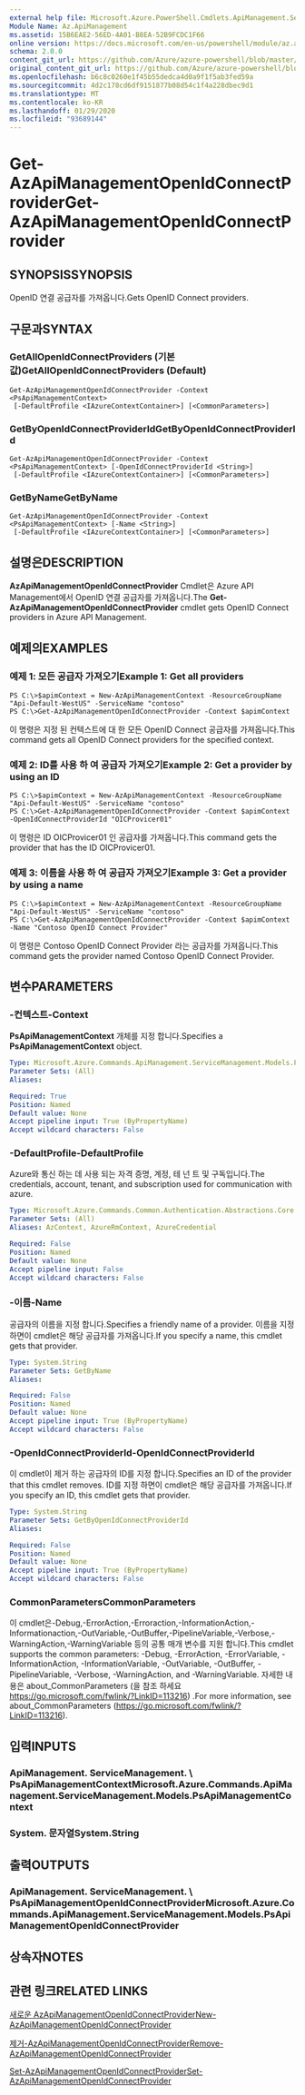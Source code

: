 ```yaml
---
external help file: Microsoft.Azure.PowerShell.Cmdlets.ApiManagement.ServiceManagement.dll-Help.xml
Module Name: Az.ApiManagement
ms.assetid: 15B6EAE2-56ED-4A01-B8EA-52B9FCDC1F66
online version: https://docs.microsoft.com/en-us/powershell/module/az.apimanagement/get-azapimanagementopenidconnectprovider
schema: 2.0.0
content_git_url: https://github.com/Azure/azure-powershell/blob/master/src/ApiManagement/ApiManagement/help/Get-AzApiManagementOpenIdConnectProvider.md
original_content_git_url: https://github.com/Azure/azure-powershell/blob/master/src/ApiManagement/ApiManagement/help/Get-AzApiManagementOpenIdConnectProvider.md
ms.openlocfilehash: b6c8c0260e1f45b55dedca4d0a9f1f5ab3fed59a
ms.sourcegitcommit: 4d2c178cd6df9151877b08d54c1f4a228dbec9d1
ms.translationtype: MT
ms.contentlocale: ko-KR
ms.lasthandoff: 01/29/2020
ms.locfileid: "93689144"
---
```

# <span data-ttu-id="56fe0-101">Get-AzApiManagementOpenIdConnectProvider</span><span class="sxs-lookup"><span data-stu-id="56fe0-101">Get-AzApiManagementOpenIdConnectProvider</span></span>

## <span data-ttu-id="56fe0-102">SYNOPSIS</span><span class="sxs-lookup"><span data-stu-id="56fe0-102">SYNOPSIS</span></span>
<span data-ttu-id="56fe0-103">OpenID 연결 공급자를 가져옵니다.</span><span class="sxs-lookup"><span data-stu-id="56fe0-103">Gets OpenID Connect providers.</span></span>

## <span data-ttu-id="56fe0-104">구문과</span><span class="sxs-lookup"><span data-stu-id="56fe0-104">SYNTAX</span></span>

### <span data-ttu-id="56fe0-105">GetAllOpenIdConnectProviders (기본값)</span><span class="sxs-lookup"><span data-stu-id="56fe0-105">GetAllOpenIdConnectProviders (Default)</span></span>
```
Get-AzApiManagementOpenIdConnectProvider -Context <PsApiManagementContext>
 [-DefaultProfile <IAzureContextContainer>] [<CommonParameters>]
```

### <span data-ttu-id="56fe0-106">GetByOpenIdConnectProviderId</span><span class="sxs-lookup"><span data-stu-id="56fe0-106">GetByOpenIdConnectProviderId</span></span>
```
Get-AzApiManagementOpenIdConnectProvider -Context <PsApiManagementContext> [-OpenIdConnectProviderId <String>]
 [-DefaultProfile <IAzureContextContainer>] [<CommonParameters>]
```

### <span data-ttu-id="56fe0-107">GetByName</span><span class="sxs-lookup"><span data-stu-id="56fe0-107">GetByName</span></span>
```
Get-AzApiManagementOpenIdConnectProvider -Context <PsApiManagementContext> [-Name <String>]
 [-DefaultProfile <IAzureContextContainer>] [<CommonParameters>]
```

## <span data-ttu-id="56fe0-108">설명은</span><span class="sxs-lookup"><span data-stu-id="56fe0-108">DESCRIPTION</span></span>
<span data-ttu-id="56fe0-109">**AzApiManagementOpenIdConnectProvider** Cmdlet은 Azure API Management에서 OpenID 연결 공급자를 가져옵니다.</span><span class="sxs-lookup"><span data-stu-id="56fe0-109">The **Get-AzApiManagementOpenIdConnectProvider** cmdlet gets OpenID Connect providers in Azure API Management.</span></span>

## <span data-ttu-id="56fe0-110">예제의</span><span class="sxs-lookup"><span data-stu-id="56fe0-110">EXAMPLES</span></span>

### <span data-ttu-id="56fe0-111">예제 1: 모든 공급자 가져오기</span><span class="sxs-lookup"><span data-stu-id="56fe0-111">Example 1: Get all providers</span></span>
```
PS C:\>$apimContext = New-AzApiManagementContext -ResourceGroupName "Api-Default-WestUS" -ServiceName "contoso"
PS C:\>Get-AzApiManagementOpenIdConnectProvider -Context $apimContext
```

<span data-ttu-id="56fe0-112">이 명령은 지정 된 컨텍스트에 대 한 모든 OpenID Connect 공급자를 가져옵니다.</span><span class="sxs-lookup"><span data-stu-id="56fe0-112">This command gets all OpenID Connect providers for the specified context.</span></span>

### <span data-ttu-id="56fe0-113">예제 2: ID를 사용 하 여 공급자 가져오기</span><span class="sxs-lookup"><span data-stu-id="56fe0-113">Example 2: Get a provider by using an ID</span></span>
```
PS C:\>$apimContext = New-AzApiManagementContext -ResourceGroupName "Api-Default-WestUS" -ServiceName "contoso"
PS C:\>Get-AzApiManagementOpenIdConnectProvider -Context $apimContext -OpenIdConnectProviderId "OICProvicer01"
```

<span data-ttu-id="56fe0-114">이 명령은 ID OICProvicer01 인 공급자를 가져옵니다.</span><span class="sxs-lookup"><span data-stu-id="56fe0-114">This command gets the provider that has the ID OICProvicer01.</span></span>

### <span data-ttu-id="56fe0-115">예제 3: 이름을 사용 하 여 공급자 가져오기</span><span class="sxs-lookup"><span data-stu-id="56fe0-115">Example 3: Get a provider by using a name</span></span>
```
PS C:\>$apimContext = New-AzApiManagementContext -ResourceGroupName "Api-Default-WestUS" -ServiceName "contoso"
PS C:\>Get-AzApiManagementOpenIdConnectProvider -Context $apimContext -Name "Contoso OpenID Connect Provider"
```

<span data-ttu-id="56fe0-116">이 명령은 Contoso OpenID Connect Provider 라는 공급자를 가져옵니다.</span><span class="sxs-lookup"><span data-stu-id="56fe0-116">This command gets the provider named Contoso OpenID Connect Provider.</span></span>

## <span data-ttu-id="56fe0-117">변수</span><span class="sxs-lookup"><span data-stu-id="56fe0-117">PARAMETERS</span></span>

### <span data-ttu-id="56fe0-118">-컨텍스트</span><span class="sxs-lookup"><span data-stu-id="56fe0-118">-Context</span></span>
<span data-ttu-id="56fe0-119">**PsApiManagementContext** 개체를 지정 합니다.</span><span class="sxs-lookup"><span data-stu-id="56fe0-119">Specifies a **PsApiManagementContext** object.</span></span>

```yaml
Type: Microsoft.Azure.Commands.ApiManagement.ServiceManagement.Models.PsApiManagementContext
Parameter Sets: (All)
Aliases:

Required: True
Position: Named
Default value: None
Accept pipeline input: True (ByPropertyName)
Accept wildcard characters: False
```

### <span data-ttu-id="56fe0-120">-DefaultProfile</span><span class="sxs-lookup"><span data-stu-id="56fe0-120">-DefaultProfile</span></span>
<span data-ttu-id="56fe0-121">Azure와 통신 하는 데 사용 되는 자격 증명, 계정, 테 넌 트 및 구독입니다.</span><span class="sxs-lookup"><span data-stu-id="56fe0-121">The credentials, account, tenant, and subscription used for communication with azure.</span></span>

```yaml
Type: Microsoft.Azure.Commands.Common.Authentication.Abstractions.Core.IAzureContextContainer
Parameter Sets: (All)
Aliases: AzContext, AzureRmContext, AzureCredential

Required: False
Position: Named
Default value: None
Accept pipeline input: False
Accept wildcard characters: False
```

### <span data-ttu-id="56fe0-122">-이름</span><span class="sxs-lookup"><span data-stu-id="56fe0-122">-Name</span></span>
<span data-ttu-id="56fe0-123">공급자의 이름을 지정 합니다.</span><span class="sxs-lookup"><span data-stu-id="56fe0-123">Specifies a friendly name of a provider.</span></span>
<span data-ttu-id="56fe0-124">이름을 지정 하면이 cmdlet은 해당 공급자를 가져옵니다.</span><span class="sxs-lookup"><span data-stu-id="56fe0-124">If you specify a name, this cmdlet gets that provider.</span></span>

```yaml
Type: System.String
Parameter Sets: GetByName
Aliases:

Required: False
Position: Named
Default value: None
Accept pipeline input: True (ByPropertyName)
Accept wildcard characters: False
```

### <span data-ttu-id="56fe0-125">-OpenIdConnectProviderId</span><span class="sxs-lookup"><span data-stu-id="56fe0-125">-OpenIdConnectProviderId</span></span>
<span data-ttu-id="56fe0-126">이 cmdlet이 제거 하는 공급자의 ID를 지정 합니다.</span><span class="sxs-lookup"><span data-stu-id="56fe0-126">Specifies an ID of the provider that this cmdlet removes.</span></span>
<span data-ttu-id="56fe0-127">ID를 지정 하면이 cmdlet은 해당 공급자를 가져옵니다.</span><span class="sxs-lookup"><span data-stu-id="56fe0-127">If you specify an ID, this cmdlet gets that provider.</span></span>

```yaml
Type: System.String
Parameter Sets: GetByOpenIdConnectProviderId
Aliases:

Required: False
Position: Named
Default value: None
Accept pipeline input: True (ByPropertyName)
Accept wildcard characters: False
```

### <span data-ttu-id="56fe0-128">CommonParameters</span><span class="sxs-lookup"><span data-stu-id="56fe0-128">CommonParameters</span></span>
<span data-ttu-id="56fe0-129">이 cmdlet은-Debug,-ErrorAction,-Erroraction,-InformationAction,-Informationaction,-OutVariable,-OutBuffer,-PipelineVariable,-Verbose,-WarningAction,-WarningVariable 등의 공통 매개 변수를 지원 합니다.</span><span class="sxs-lookup"><span data-stu-id="56fe0-129">This cmdlet supports the common parameters: -Debug, -ErrorAction, -ErrorVariable, -InformationAction, -InformationVariable, -OutVariable, -OutBuffer, -PipelineVariable, -Verbose, -WarningAction, and -WarningVariable.</span></span> <span data-ttu-id="56fe0-130">자세한 내용은 about_CommonParameters (을 참조 하세요 https://go.microsoft.com/fwlink/?LinkID=113216) .</span><span class="sxs-lookup"><span data-stu-id="56fe0-130">For more information, see about_CommonParameters (https://go.microsoft.com/fwlink/?LinkID=113216).</span></span>

## <span data-ttu-id="56fe0-131">입력</span><span class="sxs-lookup"><span data-stu-id="56fe0-131">INPUTS</span></span>

### <span data-ttu-id="56fe0-132">ApiManagement. ServiceManagement. \ PsApiManagementContext</span><span class="sxs-lookup"><span data-stu-id="56fe0-132">Microsoft.Azure.Commands.ApiManagement.ServiceManagement.Models.PsApiManagementContext</span></span>

### <span data-ttu-id="56fe0-133">System. 문자열</span><span class="sxs-lookup"><span data-stu-id="56fe0-133">System.String</span></span>

## <span data-ttu-id="56fe0-134">출력</span><span class="sxs-lookup"><span data-stu-id="56fe0-134">OUTPUTS</span></span>

### <span data-ttu-id="56fe0-135">ApiManagement. ServiceManagement. \ PsApiManagementOpenIdConnectProvider</span><span class="sxs-lookup"><span data-stu-id="56fe0-135">Microsoft.Azure.Commands.ApiManagement.ServiceManagement.Models.PsApiManagementOpenIdConnectProvider</span></span>

## <span data-ttu-id="56fe0-136">상속자</span><span class="sxs-lookup"><span data-stu-id="56fe0-136">NOTES</span></span>

## <span data-ttu-id="56fe0-137">관련 링크</span><span class="sxs-lookup"><span data-stu-id="56fe0-137">RELATED LINKS</span></span>

[<span data-ttu-id="56fe0-138">새로운 AzApiManagementOpenIdConnectProvider</span><span class="sxs-lookup"><span data-stu-id="56fe0-138">New-AzApiManagementOpenIdConnectProvider</span></span>](./New-AzApiManagementOpenIdConnectProvider.md)

[<span data-ttu-id="56fe0-139">제거-AzApiManagementOpenIdConnectProvider</span><span class="sxs-lookup"><span data-stu-id="56fe0-139">Remove-AzApiManagementOpenIdConnectProvider</span></span>](./Remove-AzApiManagementOpenIdConnectProvider.md)

[<span data-ttu-id="56fe0-140">Set-AzApiManagementOpenIdConnectProvider</span><span class="sxs-lookup"><span data-stu-id="56fe0-140">Set-AzApiManagementOpenIdConnectProvider</span></span>](./Set-AzApiManagementOpenIdConnectProvider.md)


